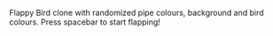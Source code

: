Flappy Bird clone with randomized pipe colours, background and bird colours. Press spacebar to start flapping!